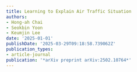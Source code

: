 ```yaml
---
title: Learning to Explain Air Traffic Situation
authors:
- Hong-ah Chai
- Seokbin Yoon
- Keumjin Lee
date: '2025-01-01'
publishDate: '2025-03-29T09:18:58.739062Z'
publication_types:
- article-journal
publication: '*arXiv preprint arXiv:2502.10764*'
---
```

